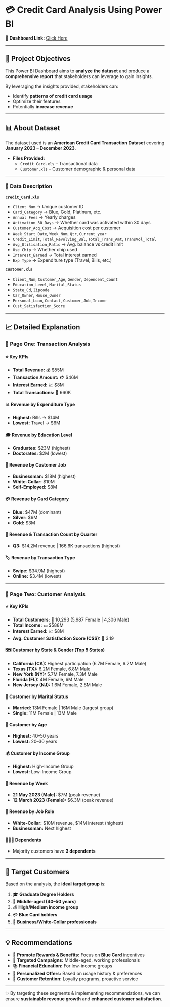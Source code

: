 # 💳 Credit Card Analysis Using Power BI  

🔗 **Dashboard Link:** [Click Here](#)  

---

## 🎯 Project Objectives  
This Power BI Dashboard aims to **analyze the dataset** and produce a **comprehensive report** that stakeholders can leverage to gain insights.  

By leveraging the insights provided, stakeholders can:  
- Identify **patterns of credit card usage**  
- Optimize their features  
- Potentially **increase revenue**  

---

## 📊 About Dataset  
The dataset used is an **American Credit Card Transaction Dataset** covering **January 2023 – December 2023**.  

- **Files Provided:**  
  - `Credit_Card.xls` – Transactional data  
  - `Customer.xls` – Customer demographic & personal data  

---

### 📑 Data Description  

**`Credit_Card.xls`**  
- `Client_Num` → Unique customer ID  
- `Card_Category` → Blue, Gold, Platinum, etc.  
- `Annual Fees` → Yearly charges  
- `Activation_30_Days` → Whether card was activated within 30 days  
- `Customer_Acq_Cost` → Acquisition cost per customer  
- `Week_Start_Date`, `Week_Num`, `Qtr`, `Current_year`  
- `Credit_Limit`, `Total_Revolving_Bal`, `Total_Trans_Amt`, `TransVol_Total`  
- `Avg_Utilisation_Ratio` → Avg. balance vs credit limit  
- `Use Chip` → Whether chip used  
- `Interest_Earned` → Total interest earned  
- `Exp Type` → Expenditure type (Travel, Bills, etc.)  

**`Customer.xls`**  
- `Client_Num`, `Customer_Age`, `Gender`, `Dependent_Count`  
- `Education_Level`, `Marital_Status`  
- `State_Cd`, `Zipcode`  
- `Car_Owner`, `House_Owner`  
- `Personal_Loan`, `Contact`, `Customer_Job`, `Income`  
- `Cust_Satisfaction_Score`  

---

## 📈 Detailed Explanation  

### 📍 Page One: **Transaction Analysis**  

#### ⭐ Key KPIs  
- **Total Revenue:** 💰 $55M  
- **Transaction Amount:** 💳 $46M  
- **Interest Earned:** 📈 $8M  
- **Total Transactions:** 🔄 660K  

#### 📊 Revenue by Expenditure Type  
- **Highest:** Bills → $14M  
- **Lowest:** Travel → $6M  

#### 🎓 Revenue by Education Level  
- **Graduates:** $23M (highest)  
- **Doctorates:** $2M (lowest)  

#### 👔 Revenue by Customer Job  
- **Businessman:** $18M (highest)  
- **White-Collar:** $10M  
- **Self-Employed:** $8M  

#### 💳 Revenue by Card Category  
- **Blue:** $47M (dominant)  
- **Silver:** $6M  
- **Gold:** $3M  

#### 📅 Revenue & Transaction Count by Quarter  
- **Q3:** $14.2M revenue | 166.6K transactions (highest)  

#### 🏷️ Revenue by Transaction Type  
- **Swipe:** $34.9M (highest)  
- **Online:** $3.4M (lowest)  

---

### 📍 Page Two: **Customer Analysis**  

#### ⭐ Key KPIs  
- **Total Customers:** 👥 10,293 (5,987 Female | 4,306 Male)  
- **Total Income:** 💵 $588M  
- **Interest Earned:** 📈 $8M  
- **Avg. Customer Satisfaction Score (CSS):** 🌟 3.19  

#### 🗺️ Customer by State & Gender (Top 5 States)  
- **California (CA):** Highest participation (6.7M Female, 6.2M Male)  
- **Texas (TX):** 6.2M Female, 6.8M Male  
- **New York (NY):** 5.7M Female, 7.3M Male  
- **Florida (FL):** 4M Female, 6M Male  
- **New Jersey (NJ):** 1.6M Female, 2.8M Male  

#### 💍 Customer by Marital Status  
- **Married:** 13M Female | 16M Male (largest group)  
- **Single:** 11M Female | 13M Male  

#### 👶 Customer by Age  
- **Highest:** 40–50 years  
- **Lowest:** 20–30 years  

#### 💰 Customer by Income Group  
- **Highest:** High-Income Group  
- **Lowest:** Low-Income Group  

#### 📆 Revenue by Week  
- **21 May 2023 (Male):** $7M (peak revenue)  
- **12 March 2023 (Female):** $6.3M (peak revenue)  

#### 👔 Revenue by Job Role  
- **White-Collar:** $10M revenue, $14M interest (highest)  
- **Businessman:** Next highest  

#### 👨‍👩‍👧 Dependents  
- Majority customers have **3 dependents**  

---

## 🎯 Target Customers  
Based on the analysis, the **ideal target group** is:  
1. 🎓 **Graduate Degree Holders**  
2. 👥 **Middle-aged (40–50 years)**  
3. 💰 **High/Medium income group**  
4. 💳 **Blue Card holders**  
5. 👔 **Business/White-Collar professionals**  

---

## 💡 Recommendations  
- 🎁 **Promote Rewards & Benefits:** Focus on **Blue Card** incentives  
- 🎯 **Targeted Campaigns:** Middle-aged, working professionals  
- 📚 **Financial Education:** For low-income groups  
- 🤝 **Personalized Offers:** Based on usage history & preferences  
- 🔄 **Customer Retention:** Loyalty programs, proactive service  

---

✨ By targeting these segments & implementing recommendations, we can ensure **sustainable revenue growth** and **enhanced customer satisfaction**.  
